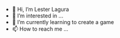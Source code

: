 - 👋 Hi, I’m Lester Lagura
- 👀 I’m interested in ...
- 🌱 I’m currently learning to create a game
- 📫 How to reach me ...

<!---
LesterCaesar/LesterCaesar is a ✨ special ✨ repository because its `README.md` (this file) appears on your GitHub profile.
You can click the Preview link to take a look at your changes.
--->
